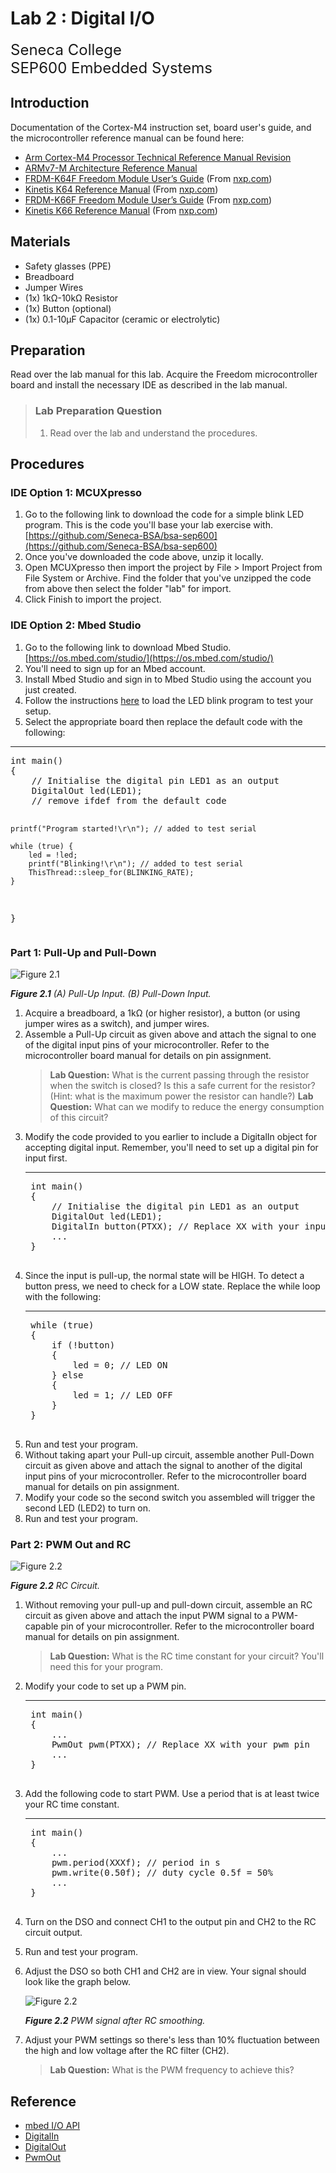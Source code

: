 # Lab 2 : Digital I/O

<font size="5">
Seneca College</br>
SEP600 Embedded Systems
</font>

## Introduction

Documentation of the Cortex-M4 instruction set, board user's guide, and the microcontroller reference manual can be found here:

- [Arm Cortex-M4 Processor Technical Reference Manual Revision](https://developer.arm.com/documentation/100166/0001)
- [ARMv7-M Architecture Reference Manual](https://developer.arm.com/documentation/ddi0403/latest/)
- [FRDM-K64F Freedom Module User’s Guide](FRDMK64FUG.pdf) (From [nxp.com](https://www.nxp.com/webapp/Download?colCode=FRDMK64FUG))
- [Kinetis K64 Reference Manual](K64P144M120SF5RM.pdf) (From [nxp.com](https://www.nxp.com/webapp/Download?colCode=K64P144M120SF5RM))
- [FRDM-K66F Freedom Module User’s Guide](FRDMK66FUG.pdf) (From [nxp.com](https://www.nxp.com/webapp/Download?colCode=FRDMK66FUG))
- [Kinetis K66 Reference Manual](K66P144M180SF5RMV2.pdf) (From [nxp.com](https://www.nxp.com/webapp/Download?colCode=K66P144M180SF5RMV2))

## Materials
- Safety glasses (PPE)
- Breadboard
- Jumper Wires
- (1x) 1kΩ-10kΩ Resistor
- (1x) Button (optional)
- (1x) 0.1-10µF Capacitor (ceramic or electrolytic)

## Preparation

Read over the lab manual for this lab. Acquire the Freedom microcontroller board and install the necessary IDE as described in the lab manual.

> ### Lab Preparation Question
> 1. Read over the lab and understand the procedures.

## Procedures

### IDE Option 1: MCUXpresso

1. Go to the following link to download the code for a simple blink LED program. This is the code you'll base your lab exercise with. [https://github.com/Seneca-BSA/bsa-sep600](https://github.com/Seneca-BSA/bsa-sep600)
1. Once you've downloaded the code above, unzip it locally.
1. Open MCUXpresso then import the project by File > Import Project from File System or Archive. Find the folder that you've unzipped the code from above then select the folder "lab" for import.
1. Click Finish to import the project.

### IDE Option 2: Mbed Studio

1. Go to the following link to download Mbed Studio. [https://os.mbed.com/studio/](https://os.mbed.com/studio/)
1. You'll need to sign up for an Mbed account.
1. Install Mbed Studio and sign in to Mbed Studio using the account you just created.
1. Follow the instructions [here](https://os.mbed.com/docs/mbed-studio/current/getting-started/index.html) to load the LED blink program to test your setup.
1. Select the appropriate board then replace the default code with the following:
<hr/><pre>
int main()
{
    // Initialise the digital pin LED1 as an output
    DigitalOut led(LED1);
    // remove ifdef from the default code

    printf("Program started!\r\n"); // added to test serial

    while (true) {
        led = !led;
        printf("Blinking!\r\n"); // added to test serial
        ThisThread::sleep_for(BLINKING_RATE);
    }
}
</pre>

### Part 1: Pull-Up and Pull-Down

![Figure 2.1](lab2-pull-up-down.png)

***Figure 2.1** (A) Pull-Up Input. (B) Pull-Down Input.*

1. Acquire a breadboard, a 1kΩ (or higher resistor), a button (or using jumper wires as a switch), and jumper wires.
1. Assemble a Pull-Up circuit as given above and attach the signal to one of the digital input pins of your microcontroller. Refer to the microcontroller board manual for details on pin assignment.
    > **Lab Question:** What is the current passing through the resistor when the switch is closed? Is this a safe current for the resistor? (Hint: what is the maximum power the resistor can handle?)
    > **Lab Question:** What can we modify to reduce the energy consumption of this circuit?
1. Modify the code provided to you earlier to include a DigitalIn object for accepting digital input. Remember, you'll need to set up a digital pin for input first.
    <hr/><pre>
    int main()
    {
        // Initialise the digital pin LED1 as an output
        DigitalOut led(LED1);
        DigitalIn button(PTXX); // Replace XX with your input pin
        ...
    }
    </pre>
1. Since the input is pull-up, the normal state will be HIGH. To detect a button press, we need to check for a LOW state. Replace the while loop with the following:
    <hr/><pre>
    while (true)
    {
        if (!button)
        {
            led = 0; // LED ON
        } else
        {
            led = 1; // LED OFF
        }
    }
    </pre>
1. Run and test your program.
1. Without taking apart your Pull-up circuit, assemble another Pull-Down circuit as given above and attach the signal to another of the digital input pins of your microcontroller. Refer to the microcontroller board manual for details on pin assignment.
1. Modify your code so the second switch you assembled will trigger the second LED (LED2) to turn on.
1. Run and test your program.

### Part 2: PWM Out and RC

![Figure 2.2](lab2-rc-circuit.png)

***Figure 2.2** RC Circuit.*

1. Without removing your pull-up and pull-down circuit, assemble an RC circuit as given above and attach the input PWM signal to a PWM-capable pin of your microcontroller. Refer to the microcontroller board manual for details on pin assignment.
    > **Lab Question:** What is the RC time constant for your circuit? You'll need this for your program.
1. Modify your code to set up a PWM pin.
    <hr/><pre>
    int main()
    {
        ...
        PwmOut pwm(PTXX); // Replace XX with your pwm pin
        ...
    }
    </pre>
1. Add the following code to start PWM. Use a period that is at least twice your RC time constant.
    <hr/><pre>
    int main()
    {
        ...
        pwm.period(XXXf); // period in s
        pwm.write(0.50f); // duty cycle 0.5f = 50%
        ...
    }
    </pre>
1. Turn on the DSO and connect CH1 to the output pin and CH2 to the RC circuit output.
1. Run and test your program.
1. Adjust the DSO so both CH1 and CH2 are in view. Your signal should look like the graph below.

    ![Figure 2.2](lab2-rc-pwm.png)

    ***Figure 2.2** PWM signal after RC smoothing.*
1. Adjust your PWM settings so there's less than 10% fluctuation between the high and low voltage after the RC filter (CH2).
    > **Lab Question:** What is the PWM frequency to achieve this?

## Reference

- [mbed I/O API](https://os.mbed.com/docs/mbed-os/v6.16/apis/i-o-apis.html)
- [DigitalIn](https://os.mbed.com/handbook/DigitalIn)
- [DigitalOut](https://os.mbed.com/handbook/DigitalOut)
- [PwmOut](https://os.mbed.com/handbook/PwmOut)